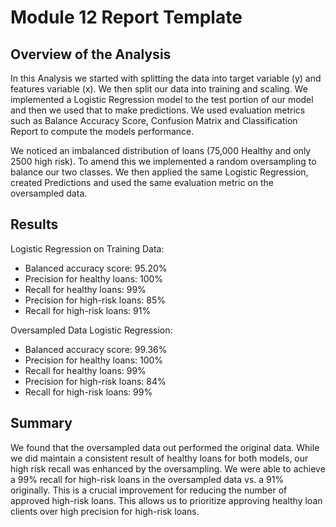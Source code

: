 # Module 12 Report Template

## Overview of the Analysis

In this Analysis we started with splitting the data into target variable (y) and features variable (x). We then split our data into training and scaling. We implemented a Logistic Regression model to the test portion of our model and then we used that to make predictions. We used evaluation metrics such as Balance Accuracy Score, Confusion Matrix and Classification Report to compute the models performance.

We noticed an imbalanced distribution of loans (75,000 Healthy and only 2500 high risk). To amend this we implemented a random oversampling to balance our two classes. We then applied the same Logistic Regression, created Predictions and used the same evaluation metric on the oversampled data.

## Results

Logistic Regression on Training Data:

* Balanced accuracy score: 95.20%
* Precision for healthy loans: 100%
* Recall for healthy loans: 99%
* Precision for high-risk loans: 85%
* Recall for high-risk loans: 91%

Oversampled Data Logistic Regression:

* Balanced accuracy score: 99.36%
* Precision for healthy loans: 100%
* Recall for healthy loans: 99%
* Precision for high-risk loans: 84%
* Recall for high-risk loans: 99%

## Summary

We found that the oversampled data out performed the original data. While we did maintain a consistent result of healthy loans for both models, our high risk recall was enhanced by the oversampling. We were able to achieve a 99% recall for high-risk loans in the oversampled data vs. a 91% originally. This is a crucial improvement for reducing the number of approved high-risk loans. This allows us to prioritize approving healthy loan clients over high precision for high-risk loans.
